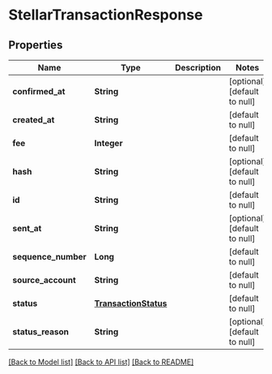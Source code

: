 # StellarTransactionResponse
## Properties

| Name | Type | Description | Notes |
|------------ | ------------- | ------------- | -------------|
| **confirmed\_at** | **String** |  | [optional] [default to null] |
| **created\_at** | **String** |  | [default to null] |
| **fee** | **Integer** |  | [default to null] |
| **hash** | **String** |  | [optional] [default to null] |
| **id** | **String** |  | [default to null] |
| **sent\_at** | **String** |  | [optional] [default to null] |
| **sequence\_number** | **Long** |  | [default to null] |
| **source\_account** | **String** |  | [default to null] |
| **status** | [**TransactionStatus**](TransactionStatus.md) |  | [default to null] |
| **status\_reason** | **String** |  | [optional] [default to null] |

[[Back to Model list]](../README.md#documentation-for-models) [[Back to API list]](../README.md#documentation-for-api-endpoints) [[Back to README]](../README.md)

